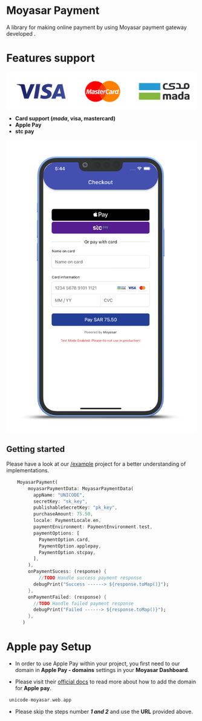 # Moyasar Payment

A library for making online payment by using Moyasar payment gateway developed .

# **Features support**

![Payment](https://github.com/niravkakadiya25/flutter_moyasar/blob/main/assets/images/cards.png)

- **Card support (_mada_, visa, mastercard)**
- **Apple Pay**
- **stc pay**

![Payment View](https://github.com/niravkakadiya25/flutter_moyasar/blob/main/assets/screenshots/sc.png)

## Getting started

Please have a look at our [/example](https://pub.dev/packages/flutter_moyasar/example) project for a better understanding of implementations.

```dart
    MoyasarPayment(
        moyasarPaymentData: MoyasarPaymentData(
          appName: "UNICODE",
          secretKey: "sk_key",
          publishableSecretKey: "pk_key",
          purchaseAmount: 75.50,
          locale: PaymentLocale.en,
          paymentEnvironment: PaymentEnvironment.test,
          paymentOptions: [
            PaymentOption.card,
            PaymentOption.applepay,
            PaymentOption.stcpay,
          ],
        ),
        onPaymentSucess: (response) {
            //TODO Handle success payment response
          debugPrint("Success ------> ${response.toMap()}");
        },
        onPaymentFailed: (response) {
          //TODO Handle failed payment response
          debugPrint("Failed ------> ${response.toMap()}");
        },
      )
```

# Apple pay Setup

- In order to use Apple Pay within your project, you first need to our domain in **Apple Pay - domains** settings in your **Moyasar Dashboard**.

- Please visit their [official docs](https://moyasar.com/docs/dashboard/apple-pay/web-registration/) to read more about how to add the domain for **Apple pay**.

```dart
 unicode-moyasar.web.app
```

- Please skip the steps number **_1 and 2_** and use the **URL** provided above.
